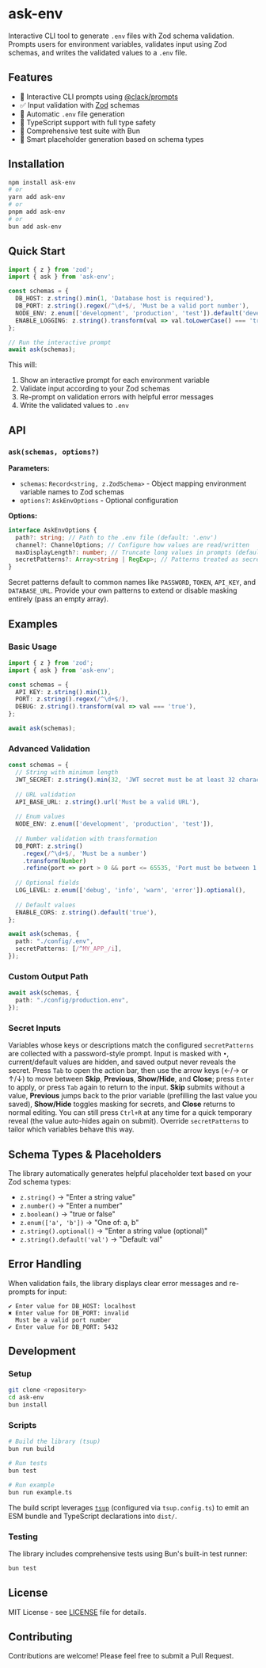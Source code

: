 # ask-env

Interactive CLI tool to generate `.env` files with Zod schema validation. Prompts users for environment variables, validates input using Zod schemas, and writes the validated values to a `.env` file.

## Features

- 🔧 Interactive CLI prompts using [@clack/prompts](https://github.com/natemoo-re/clack)
- ✅ Input validation with [Zod](https://github.com/colinhacks/zod) schemas
- 📁 Automatic `.env` file generation
- 🎯 TypeScript support with full type safety
- 🧪 Comprehensive test suite with Bun
- 🎨 Smart placeholder generation based on schema types

## Installation

```bash
npm install ask-env
# or
yarn add ask-env
# or
pnpm add ask-env
# or
bun add ask-env
```

## Quick Start

```typescript
import { z } from 'zod';
import { ask } from 'ask-env';

const schemas = {
  DB_HOST: z.string().min(1, 'Database host is required'),
  DB_PORT: z.string().regex(/^\d+$/, 'Must be a valid port number'),
  NODE_ENV: z.enum(['development', 'production', 'test']).default('development'),
  ENABLE_LOGGING: z.string().transform(val => val.toLowerCase() === 'true'),
};

// Run the interactive prompt
await ask(schemas);
```

This will:

1. Show an interactive prompt for each environment variable
2. Validate input according to your Zod schemas
3. Re-prompt on validation errors with helpful error messages
4. Write the validated values to `.env`

## API

### `ask(schemas, options?)`

**Parameters:**

- `schemas`: `Record<string, z.ZodSchema>` - Object mapping environment variable names to Zod schemas
- `options?`: `AskEnvOptions` - Optional configuration

**Options:**

```typescript
interface AskEnvOptions {
  path?: string; // Path to the .env file (default: '.env')
  channel?: ChannelOptions; // Configure how values are read/written
  maxDisplayLength?: number; // Truncate long values in prompts (default: 40)
  secretPatterns?: Array<string | RegExp>; // Patterns treated as secrets and masked in prompts
}
```

Secret patterns default to common names like `PASSWORD`, `TOKEN`, `API_KEY`, and `DATABASE_URL`. Provide your own patterns to extend or disable masking entirely (pass an empty array).

## Examples

### Basic Usage

```typescript
import { z } from 'zod';
import { ask } from 'ask-env';

const schemas = {
  API_KEY: z.string().min(1),
  PORT: z.string().regex(/^\d+$/),
  DEBUG: z.string().transform(val => val === 'true'),
};

await ask(schemas);
```

### Advanced Validation

```typescript
const schemas = {
  // String with minimum length
  JWT_SECRET: z.string().min(32, 'JWT secret must be at least 32 characters'),
  
  // URL validation
  API_BASE_URL: z.string().url('Must be a valid URL'),
  
  // Enum values
  NODE_ENV: z.enum(['development', 'production', 'test']),
  
  // Number validation with transformation
  DB_PORT: z.string()
    .regex(/^\d+$/, 'Must be a number')
    .transform(Number)
    .refine(port => port > 0 && port <= 65535, 'Port must be between 1 and 65535'),
  
  // Optional fields
  LOG_LEVEL: z.enum(['debug', 'info', 'warn', 'error']).optional(),
  
  // Default values
  ENABLE_CORS: z.string().default('true'),
};

await ask(schemas, {
  path: "./config/.env",
  secretPatterns: [/^MY_APP_/i],
});
```

### Custom Output Path

```typescript
await ask(schemas, {
  path: "./config/production.env",
});
```

### Secret Inputs

Variables whose keys or descriptions match the configured `secretPatterns` are collected with a password-style prompt. Input is masked with `•`, current/default values are hidden, and saved output never reveals the secret. Press `Tab` to open the action bar, then use the arrow keys (←/→ or ↑/↓) to move between **Skip**, **Previous**, **Show/Hide**, and **Close**; press `Enter` to apply, or press `Tab` again to return to the input. **Skip** submits without a value, **Previous** jumps back to the prior variable (prefilling the last value you saved), **Show/Hide** toggles masking for secrets, and **Close** returns to normal editing. You can still press `Ctrl+R` at any time for a quick temporary reveal (the value auto-hides again on submit). Override `secretPatterns` to tailor which variables behave this way.

## Schema Types & Placeholders

The library automatically generates helpful placeholder text based on your Zod schema types:

- `z.string()` → "Enter a string value"
- `z.number()` → "Enter a number"
- `z.boolean()` → "true or false"
- `z.enum(['a', 'b'])` → "One of: a, b"
- `z.string().optional()` → "Enter a string value (optional)"
- `z.string().default('val')` → "Default: val"

## Error Handling

When validation fails, the library displays clear error messages and re-prompts for input:

```text
✔ Enter value for DB_HOST: localhost
✖ Enter value for DB_PORT: invalid
  Must be a valid port number
✔ Enter value for DB_PORT: 5432
```

## Development

### Setup

```bash
git clone <repository>
cd ask-env
bun install
```

### Scripts

```bash
# Build the library (tsup)
bun run build

# Run tests
bun test

# Run example
bun run example.ts
```

The build script leverages [`tsup`](https://tsup.egoist.dev) (configured via `tsup.config.ts`) to emit an ESM bundle and TypeScript declarations into `dist/`.

### Testing

The library includes comprehensive tests using Bun's built-in test runner:

```bash
bun test
```

## License

MIT License - see [LICENSE](LICENSE) file for details.

## Contributing

Contributions are welcome! Please feel free to submit a Pull Request.
